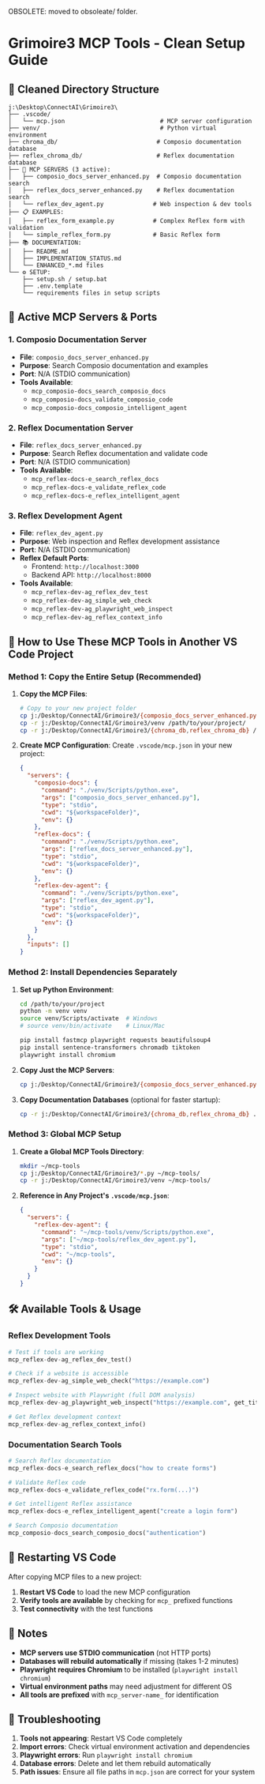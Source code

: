 OBSOLETE: moved to obsoleate/ folder.
# Grimoire3 MCP Tools - Clean Setup Guide

## 📁 **Cleaned Directory Structure**

```
j:\Desktop\ConnectAI\Grimoire3\
├── .vscode/
│   └── mcp.json                           # MCP server configuration
├── venv/                                  # Python virtual environment
├── chroma_db/                            # Composio documentation database
├── reflex_chroma_db/                     # Reflex documentation database
├── 🔧 MCP SERVERS (3 active):
│   ├── composio_docs_server_enhanced.py  # Composio documentation search
│   ├── reflex_docs_server_enhanced.py    # Reflex documentation search  
│   └── reflex_dev_agent.py              # Web inspection & dev tools
├── 📋 EXAMPLES:
│   ├── reflex_form_example.py           # Complex Reflex form with validation
│   └── simple_reflex_form.py            # Basic Reflex form
├── 📚 DOCUMENTATION:
│   ├── README.md
│   ├── IMPLEMENTATION_STATUS.md
│   └── ENHANCED_*.md files
└── ⚙️ SETUP:
    ├── setup.sh / setup.bat
    ├── .env.template
    └── requirements files in setup scripts
```

## 🚀 **Active MCP Servers & Ports**

### **1. Composio Documentation Server**
- **File**: `composio_docs_server_enhanced.py`
- **Purpose**: Search Composio documentation and examples
- **Port**: N/A (STDIO communication)
- **Tools Available**: 
  - `mcp_composio-docs_search_composio_docs`
  - `mcp_composio-docs_validate_composio_code`
  - `mcp_composio-docs_composio_intelligent_agent`

### **2. Reflex Documentation Server**
- **File**: `reflex_docs_server_enhanced.py` 
- **Purpose**: Search Reflex documentation and validate code
- **Port**: N/A (STDIO communication)
- **Tools Available**:
  - `mcp_reflex-docs-e_search_reflex_docs`
  - `mcp_reflex-docs-e_validate_reflex_code`
  - `mcp_reflex-docs-e_reflex_intelligent_agent`

### **3. Reflex Development Agent**
- **File**: `reflex_dev_agent.py`
- **Purpose**: Web inspection and Reflex development assistance
- **Port**: N/A (STDIO communication)
- **Reflex Default Ports**: 
  - Frontend: `http://localhost:3000`
  - Backend API: `http://localhost:8000`
- **Tools Available**:
  - `mcp_reflex-dev-ag_reflex_dev_test`
  - `mcp_reflex-dev-ag_simple_web_check`  
  - `mcp_reflex-dev-ag_playwright_web_inspect`
  - `mcp_reflex-dev-ag_reflex_context_info`

## 🔧 **How to Use These MCP Tools in Another VS Code Project**

### **Method 1: Copy the Entire Setup (Recommended)**

1. **Copy the MCP Files**:
   ```bash
   # Copy to your new project folder
   cp j:/Desktop/ConnectAI/Grimoire3/{composio_docs_server_enhanced.py,reflex_docs_server_enhanced.py,reflex_dev_agent.py} /path/to/your/project/
   cp -r j:/Desktop/ConnectAI/Grimoire3/venv /path/to/your/project/
   cp -r j:/Desktop/ConnectAI/Grimoire3/{chroma_db,reflex_chroma_db} /path/to/your/project/
   ```

2. **Create MCP Configuration**:
   Create `.vscode/mcp.json` in your new project:
   ```json
   {
     "servers": {
       "composio-docs": {
         "command": "./venv/Scripts/python.exe",
         "args": ["composio_docs_server_enhanced.py"],
         "type": "stdio",
         "cwd": "${workspaceFolder}",
         "env": {}
       },
       "reflex-docs": {
         "command": "./venv/Scripts/python.exe", 
         "args": ["reflex_docs_server_enhanced.py"],
         "type": "stdio",
         "cwd": "${workspaceFolder}",
         "env": {}
       },
       "reflex-dev-agent": {
         "command": "./venv/Scripts/python.exe",
         "args": ["reflex_dev_agent.py"],
         "type": "stdio", 
         "cwd": "${workspaceFolder}",
         "env": {}
       }
     },
     "inputs": []
   }
   ```

### **Method 2: Install Dependencies Separately**

1. **Set up Python Environment**:
   ```bash
   cd /path/to/your/project
   python -m venv venv
   source venv/Scripts/activate  # Windows
   # source venv/bin/activate    # Linux/Mac
   
   pip install fastmcp playwright requests beautifulsoup4 
   pip install sentence-transformers chromadb tiktoken
   playwright install chromium
   ```

2. **Copy Just the MCP Servers**:
   ```bash
   cp j:/Desktop/ConnectAI/Grimoire3/{composio_docs_server_enhanced.py,reflex_docs_server_enhanced.py,reflex_dev_agent.py} .
   ```

3. **Copy Documentation Databases** (optional for faster startup):
   ```bash
   cp -r j:/Desktop/ConnectAI/Grimoire3/{chroma_db,reflex_chroma_db} .
   ```

### **Method 3: Global MCP Setup**

1. **Create a Global MCP Tools Directory**:
   ```bash
   mkdir ~/mcp-tools
   cp j:/Desktop/ConnectAI/Grimoire3/*.py ~/mcp-tools/
   cp -r j:/Desktop/ConnectAI/Grimoire3/venv ~/mcp-tools/
   ```

2. **Reference in Any Project's `.vscode/mcp.json`**:
   ```json
   {
     "servers": {
       "reflex-dev-agent": {
         "command": "~/mcp-tools/venv/Scripts/python.exe",
         "args": ["~/mcp-tools/reflex_dev_agent.py"],
         "type": "stdio",
         "cwd": "~/mcp-tools",
         "env": {}
       }
     }
   }
   ```

## 🛠️ **Available Tools & Usage**

### **Reflex Development Tools**
```python
# Test if tools are working
mcp_reflex-dev-ag_reflex_dev_test()

# Check if a website is accessible
mcp_reflex-dev-ag_simple_web_check("https://example.com")

# Inspect website with Playwright (full DOM analysis)
mcp_reflex-dev-ag_playwright_web_inspect("https://example.com", get_title_only=False)

# Get Reflex development context
mcp_reflex-dev-ag_reflex_context_info()
```

### **Documentation Search Tools**
```python
# Search Reflex documentation
mcp_reflex-docs-e_search_reflex_docs("how to create forms")

# Validate Reflex code
mcp_reflex-docs-e_validate_reflex_code("rx.form(...)")

# Get intelligent Reflex assistance
mcp_reflex-docs-e_reflex_intelligent_agent("create a login form")

# Search Composio documentation
mcp_composio-docs_search_composio_docs("authentication")
```

## 🔄 **Restarting VS Code**

After copying MCP files to a new project:
1. **Restart VS Code** to load the new MCP configuration
2. **Verify tools are available** by checking for `mcp_` prefixed functions
3. **Test connectivity** with the test functions

## 📝 **Notes**

- **MCP servers use STDIO communication** (not HTTP ports)
- **Databases will rebuild automatically** if missing (takes 1-2 minutes)
- **Playwright requires Chromium** to be installed (`playwright install chromium`)
- **Virtual environment paths** may need adjustment for different OS
- **All tools are prefixed** with `mcp_server-name_` for identification

## 🚨 **Troubleshooting**

1. **Tools not appearing**: Restart VS Code completely
2. **Import errors**: Check virtual environment activation and dependencies
3. **Playwright errors**: Run `playwright install chromium`
4. **Database errors**: Delete and let them rebuild automatically
5. **Path issues**: Ensure all file paths in `mcp.json` are correct for your system
